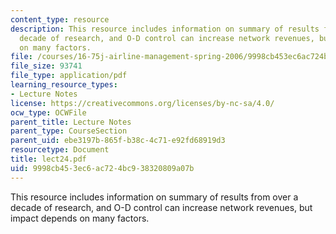 ```yaml
---
content_type: resource
description: This resource includes information on summary of results from over a
  decade of research, and O-D control can increase network revenues, but impact depends
  on many factors.
file: /courses/16-75j-airline-management-spring-2006/9998cb453ec6ac724bc938320809a07b_lect24.pdf
file_size: 93741
file_type: application/pdf
learning_resource_types:
- Lecture Notes
license: https://creativecommons.org/licenses/by-nc-sa/4.0/
ocw_type: OCWFile
parent_title: Lecture Notes
parent_type: CourseSection
parent_uid: ebe3197b-865f-b38c-4c71-e92fd68919d3
resourcetype: Document
title: lect24.pdf
uid: 9998cb45-3ec6-ac72-4bc9-38320809a07b
---
```

This resource includes information on summary of results from over a decade of research, and O-D control can increase network revenues, but impact depends on many factors.